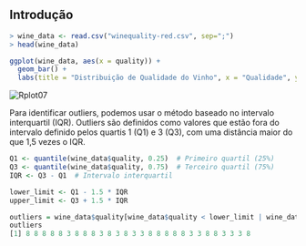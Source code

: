 ## Introdução

```R
> wine_data <- read.csv("winequality-red.csv", sep=";")
> head(wine_data)
```

```R
ggplot(wine_data, aes(x = quality)) +
  geom_bar() +
  labs(title = "Distribuição de Qualidade do Vinho", x = "Qualidade", y = "Quantidade")
```

![Rplot07](https://github.com/user-attachments/assets/9e60dc75-f3fd-47b9-8637-5aa8417c05b8)

Para identificar outliers, podemos usar o método baseado no intervalo interquartil (IQR). Outliers são definidos como valores que estão fora do intervalo definido pelos quartis 1 (Q1) e 3 (Q3), com uma distância maior do que 1,5 vezes o IQR.

```R
Q1 <- quantile(wine_data$quality, 0.25)  # Primeiro quartil (25%)
Q3 <- quantile(wine_data$quality, 0.75)  # Terceiro quartil (75%)
IQR <- Q3 - Q1  # Intervalo interquartil

lower_limit <- Q1 - 1.5 * IQR
upper_limit <- Q3 + 1.5 * IQR

outliers = wine_data$quality[wine_data$quality < lower_limit | wine_data$quality > upper_limit]
outliers
[1] 8 8 8 8 8 3 8 8 8 3 8 3 8 3 3 8 8 8 8 8 3 3 8 8 3 3 3 8
```

